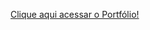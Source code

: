 <a href="https://climacobnu.github.io/Portfolio/"  rel="noopener noreferrer" target="_blank">Clique aqui acessar o Portfólio!</a>

